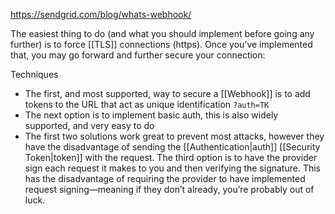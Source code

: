 https://sendgrid.com/blog/whats-webhook/

The easiest thing to do (and what you should implement before going any further) is to force [[TLS]] connections (https). Once you’ve implemented that, you may go forward and further secure your connection:

Techniques

- The first, and most supported, way to secure a [[Webhook]] is to add tokens to the URL that act as unique identification `?auth=TK`
- The next option is to implement basic auth, this is also widely supported, and very easy to do
- The first two solutions work great to prevent most attacks, however they have the disadvantage of sending the [[Authentication|auth]] [[Security Token|token]] with the request. The third option is to have the provider sign each request it makes to you and then verifying the signature. This has the disadvantage of requiring the provider to have implemented request signing—meaning if they don’t already, you’re probably out of luck.